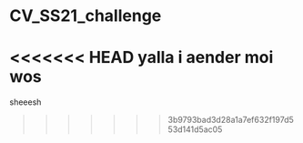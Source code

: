 # CV_SS21_challenge

<<<<<<< HEAD
yalla
i aender moi wos
=======
sheeesh
>>>>>>> 3b9793bad3d28a1a7ef632f197d553d141d5ac05
